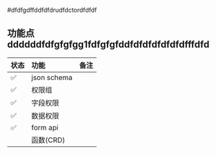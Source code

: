 #dfdfgdffddfdfdrudfdctordfdfdf
## 功能点ddddddfdfgfgfgg1fdfgfgfddfdfdfdfdfdfdfffdfd
| 状态   | 功能  | 备注 |
|  :----  | :----  |:---- 
| ✅   |json schema  | |
| ✅   |权限组  | |
| ✅   |字段权限  | |
| ✅   |数据权限  | |
| ✅   |form api  | |
|   |函数(CRD)  | |
